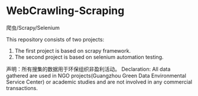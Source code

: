 # WebCrawling-Scraping
爬虫/Scrapy/Selenium

This repository consists of two projects:
1. The first project is based on scrapy framework.
2. The second project is based on selenium automation testing.

声明：所有搜集的数据用于环保组织非盈利活动。
Declaration: All data gathered are used in NGO projects(Guangzhou Green Data Environmental Service Center) or academic studies and are not involved in any commercial transactions.  
